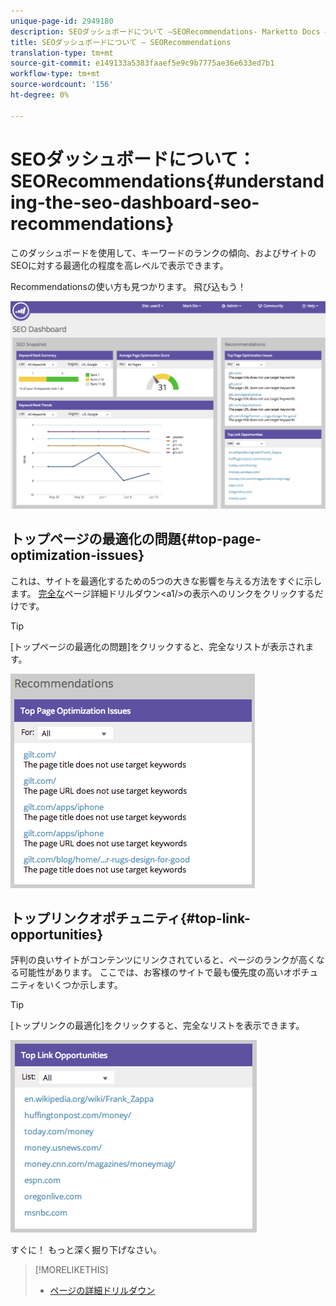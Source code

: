 ```yaml
---
unique-page-id: 2949180
description: SEOダッシュボードについて —SEORecommendations- Marketto Docs — 製品ドキュメント
title: SEOダッシュボードについて — SEORecommendations
translation-type: tm+mt
source-git-commit: e149133a5383faaef5e9c9b7775ae36e633ed7b1
workflow-type: tm+mt
source-wordcount: '156'
ht-degree: 0%

---
```



# SEOダッシュボードについて：SEORecommendations{#understanding-the-seo-dashboard-seo-recommendations}

このダッシュボードを使用して、キーワードのランクの傾向、およびサイトのSEOに対する最適化の程度を高レベルで表示できます。

Recommendationsの使い方も見つかります。 飛び込もう！

![](assets/image2014-9-17-21-3a39-3a57.png)

## トップページの最適化の問題{#top-page-optimization-issues}

これは、サイトを最適化するための5つの大きな影響を与える方法をすぐに示します。 [完全な](../../../../product-docs/additional-apps/seo/pages/seo-using-the-page-detail-drill-down.md)ページ詳細ドリルダウン&lt;a1/>の表示へのリンクをクリックするだけです。

>[!TIP]
>
>[トップページの最適化の問題]をクリックすると、完全なリストが表示されます。

![](assets/image2014-9-17-21-3a40-3a52.png)

## トップリンクオポチュニティ{#top-link-opportunities}

評判の良いサイトがコンテンツにリンクされていると、ページのランクが高くなる可能性があります。 ここでは、お客様のサイトで最も優先度の高いオポチュニティをいくつか示します。

>[!TIP]
>
>[トップリンクの最適化]をクリックすると、完全なリストを表示できます。

![](assets/image2014-9-17-21-3a41-3a17.png)

すぐに！ もっと深く掘り下げなさい。

>[!MORELIKETHIS]
>
>* [ページの詳細ドリルダウン](../../../../product-docs/additional-apps/seo/pages/seo-using-the-page-detail-drill-down.md)

